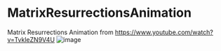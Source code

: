 # MatrixResurrectionsAnimation
Matrix Resurrections Animation from https://www.youtube.com/watch?v=TvkleZN9V4U
![image](https://user-images.githubusercontent.com/65572536/151609925-92cc6481-1073-4b00-b27d-717afed8bcb3.png)

